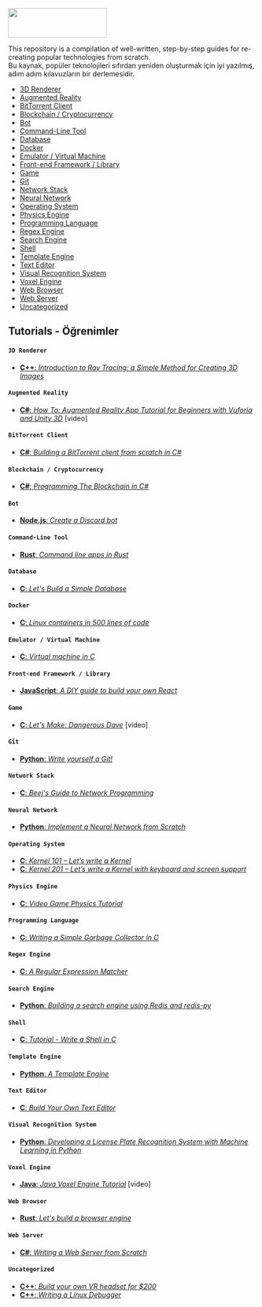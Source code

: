 <img src="https://media.discordapp.net/attachments/904474621372420136/1087103406881128590/resized.png" style="width:200; height:60">

This repository is a compilation of well-written, step-by-step guides for re-creating popular technologies from scratch.
<br>
Bu kaynak, popüler teknolojileri sıfırdan yeniden oluşturmak için iyi yazılmış, adım adım kılavuzların bir derlemesidir.
* [3D Renderer](#3d-renderer)
* [Augmented Reality](#augmented-reality)
* [BitTorrent Client](#bittorrent-client)
* [Blockchain / Cryptocurrency](#blockchain--cryptocurrency)
* [Bot](#bot)
* [Command-Line Tool](#command-line-tool)
* [Database](#database)
* [Docker](#docker)
* [Emulator / Virtual Machine](#emulator--virtual-machine)
* [Front-end Framework / Library](#front-end-framework--library)
* [Game](#game)
* [Git](#git)
* [Network Stack](#network-stack)
* [Neural Network](#neural-network)
* [Operating System](#operating-system)
* [Physics Engine](#physics-engine)
* [Programming Language](#programming-language)
* [Regex Engine](#regex-engine)
* [Search Engine](#search-engine)
* [Shell](#shell)
* [Template Engine](#template-engine)
* [Text Editor](#text-editor)
* [Visual Recognition System](#visual-recognition-system)
* [Voxel Engine](#voxel-engine)
* [Web Browser](#web-browser)
* [Web Server](#web-server)
* [Uncategorized](#uncategorized)

## Tutorials - Öğrenimler

#### `3D Renderer`

* [**C++**: _Introduction to Ray Tracing: a Simple Method for Creating 3D Images_](https://www.scratchapixel.com/lessons/3d-basic-rendering/introduction-to-ray-tracing/how-does-it-work)

#### `Augmented Reality`

* [**C#**: _How To: Augmented Reality App Tutorial for Beginners with Vuforia and Unity 3D_](https://www.youtube.com/watch?v=uXNjNcqW4kY) [video]

#### `BitTorrent Client`

* [**C#**: _Building a BitTorrent client from scratch in C#_](https://www.seanjoflynn.com/research/bittorrent.html)

#### `Blockchain / Cryptocurrency`

* [**C#**: _Programming The Blockchain in C#_](https://programmingblockchain.gitbooks.io/programmingblockchain/)

#### `Bot`

* [**Node.js**: _Create a Discord bot_](https://discordjs.guide/)

#### `Command-Line Tool`

* [**Rust**: _Command line apps in Rust_](https://rust-cli.github.io/book/index.html)

#### `Database`

* [**C**: _Let's Build a Simple Database_](https://cstack.github.io/db_tutorial/)

#### `Docker`

* [**C**: _Linux containers in 500 lines of code_](https://blog.lizzie.io/linux-containers-in-500-loc.html)

#### `Emulator / Virtual Machine`

* [**C**: _Virtual machine in C_](http://web.archive.org/web/20200121100942/https://blog.felixangell.com/virtual-machine-in-c/)

#### `Front-end Framework / Library`

* [**JavaScript**: _A DIY guide to build your own React_](https://github.com/hexacta/didact)

#### `Game`

* [**C**: _Let's Make: Dangerous Dave_](https://www.youtube.com/playlist?list=PLSkJey49cOgTSj465v2KbLZ7LMn10bCF9) [video]

#### `Git`

* [**Python**: _Write yourself a Git!_](https://wyag.thb.lt/)

#### `Network Stack`

* [**C**: _Beej's Guide to Network Programming_](http://beej.us/guide/bgnet/)

#### `Neural Network`

* [**Python**: _Implement a Neural Network from Scratch_](https://victorzhou.com/blog/intro-to-neural-networks/)

#### `Operating System`

* [**C**: _Kernel 101 – Let’s write a Kernel_](https://arjunsreedharan.org/post/82710718100/kernel-101-lets-write-a-kernel)
* [**C**: _Kernel 201 – Let’s write a Kernel with keyboard and screen support_](https://arjunsreedharan.org/post/99370248137/kernel-201-lets-write-a-kernel-with-keyboard)

#### `Physics Engine`

* [**C**: _Video Game Physics Tutorial_](https://www.toptal.com/game/video-game-physics-part-i-an-introduction-to-rigid-body-dynamics)

#### `Programming Language`

* [**C**: _Writing a Simple Garbage Collector in C_](http://maplant.com/gc.html)

#### `Regex Engine`

* [**C**: _A Regular Expression Matcher_](https://www.cs.princeton.edu/courses/archive/spr09/cos333/beautiful.html)

#### `Search Engine`

* [**Python**: _Building a search engine using Redis and redis-py_](http://www.dr-josiah.com/2010/07/building-search-engine-using-redis-and.html)

#### `Shell`

* [**C**: _Tutorial - Write a Shell in C_](https://brennan.io/2015/01/16/write-a-shell-in-c/)

#### `Template Engine`

* [**Python**: _A Template Engine_](http://aosabook.org/en/500L/a-template-engine.html)

#### `Text Editor`

* [**C**: _Build Your Own Text Editor_](https://viewsourcecode.org/snaptoken/kilo/)

#### `Visual Recognition System`

* [**Python**: _Developing a License Plate Recognition System with Machine Learning in Python_](https://blog.devcenter.co/developing-a-license-plate-recognition-system-with-machine-learning-in-python-787833569ccd)

#### `Voxel Engine`

* [**Java**: _Java Voxel Engine Tutorial_](https://www.youtube.com/watch?v=QZ4Vk2PkPZk&list=PL80Zqpd23vJfyWQi-8FKDbeO_ZQamLKJL) [video]

#### `Web Browser`

* [**Rust**: _Let's build a browser engine_](https://limpet.net/mbrubeck/2014/08/08/toy-layout-engine-1.html)

#### `Web Server`

* [**C#**: _Writing a Web Server from Scratch_](https://www.codeproject.com/Articles/859108/Writing-a-Web-Server-from-Scratch)

#### `Uncategorized`

* [**C++**: _Build your own VR headset for $200_](https://github.com/relativty/Relativ)
* [**C++**: _Writing a Linux Debugger_](https://blog.tartanllama.xyz/writing-a-linux-debugger-setup/)
